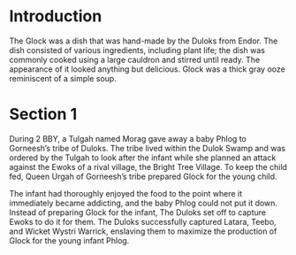 # Introduction

The Glock was a dish that was hand-made by the Duloks from Endor.
The dish consisted of various ingredients, including plant life; the dish was commonly cooked using a large cauldron and stirred until ready.
The appearance of it looked anything but delicious.
Glock was a thick gray ooze reminiscent of a simple soup.

# Section 1

During 2 BBY, a Tulgah named Morag gave away a baby Phlog to Gorneesh’s tribe of Duloks.
The tribe lived within the Dulok Swamp and was ordered by the Tulgah to look after the infant while she planned an attack against the Ewoks of a rival village, the Bright Tree Village.
To keep the child fed, Queen Urgah of Gorneesh’s tribe prepared Glock for the young child.

The infant had thoroughly enjoyed the food to the point where it immediately became addicting, and the baby Phlog could not put it down.
Instead of preparing Glock for the infant, The Duloks set off to capture Ewoks to do it for them.
The Duloks successfully captured Latara, Teebo, and Wicket Wystri Warrick, enslaving them to maximize the production of Glock for the young infant Phlog.

